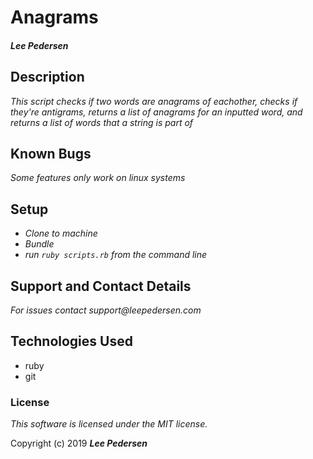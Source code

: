 # Anagrams

#### _Lee Pedersen_

## Description

_This script checks if two words are anagrams of eachother, checks if they're antigrams, returns a list of anagrams for an inputted word, and returns a list of words that a string is part of_

## Known Bugs
_Some features only work on linux systems_

## Setup
* _Clone to machine_
* _Bundle_
* _run `ruby scripts.rb` from the command line_

## Support and Contact Details
_For issues contact support@leepedersen.com_

## Technologies Used
* ruby
* git

### License
*This software is licensed under the MIT license.*

Copyright (c) 2019 **_Lee Pedersen_**
